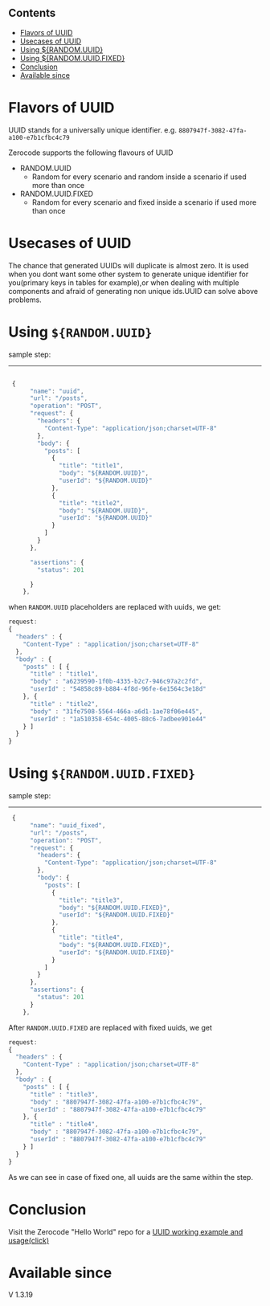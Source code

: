 ## Contents
   * [Flavors of UUID](#flavors-of-uuid)
   * [Usecases of UUID](#usecases-of-uuid)
   * [Using ${RANDOM.UUID}](#using-randomuuid)
   * [Using ${RANDOM.UUID.FIXED}](#using-randomuuidfixed)
   * [Conclusion](#conclusion)
   * [Available since](#available-since)

Flavors of UUID
===
UUID stands for a universally unique identifier.
e.g.
`8807947f-3082-47fa-a100-e7b1cfbc4c79`

Zerocode supports the following flavours of UUID
- RANDOM.UUID
  - Random for every scenario and random inside a scenario if used more than once
- RANDOM.UUID.FIXED
  - Random for every scenario and fixed inside a scenario if used more than once

Usecases of UUID
===
The chance that generated UUIDs will duplicate is almost zero. It is used when you dont want some other system to generate unique identifier for you(primary keys in tables for example),or when dealing with multiple components and afraid of generating non unique ids.UUID can solve above problems.


Using `${RANDOM.UUID}`
===
sample step:



***
```JavaScript

 {
      "name": "uuid",
      "url": "/posts",
      "operation": "POST",
      "request": {
        "headers": {
          "Content-Type": "application/json;charset=UTF-8"
        },
        "body": {
          "posts": [
            {
              "title": "title1",
              "body": "${RANDOM.UUID}",
              "userId": "${RANDOM.UUID}"
            },
            {
              "title": "title2",
              "body": "${RANDOM.UUID}",
              "userId": "${RANDOM.UUID}"
            }
          ]
        }
      },

      "assertions": {
        "status": 201

      }
    },
```
when `RANDOM.UUID` placeholders are replaced with uuids, we get:

```JavaScript
request:
{
  "headers" : {
    "Content-Type" : "application/json;charset=UTF-8"
  },
  "body" : {
    "posts" : [ {
      "title" : "title1",
      "body" : "a6239590-1f0b-4335-b2c7-946c97a2c2fd",
      "userId" : "54858c89-b884-4f8d-96fe-6e1564c3e18d"
    }, {
      "title" : "title2",
      "body" : "31fe7508-5564-466a-a6d1-1ae78f06e445",
      "userId" : "1a510358-654c-4005-88c6-7adbee901e44"
    } ]
  }
}


```

Using `${RANDOM.UUID.FIXED}`
===
sample step:

***

```JavaScript
 {
      "name": "uuid_fixed",
      "url": "/posts",
      "operation": "POST",
      "request": {
        "headers": {
          "Content-Type": "application/json;charset=UTF-8"
        },
        "body": {
          "posts": [
            {
              "title": "title3",
              "body": "${RANDOM.UUID.FIXED}",
              "userId": "${RANDOM.UUID.FIXED}"
            },
            {
              "title": "title4",
              "body": "${RANDOM.UUID.FIXED}",
              "userId": "${RANDOM.UUID.FIXED}"
            }
          ]
        }
      },
      "assertions": {
        "status": 201
      }
    },

```
After `RANDOM.UUID.FIXED` are replaced with fixed uuids, we get  

```JavaScript
request:
{
  "headers" : {
    "Content-Type" : "application/json;charset=UTF-8"
  },
  "body" : {
    "posts" : [ {
      "title" : "title3",
      "body" : "8807947f-3082-47fa-a100-e7b1cfbc4c79",
      "userId" : "8807947f-3082-47fa-a100-e7b1cfbc4c79"
    }, {
      "title" : "title4",
      "body" : "8807947f-3082-47fa-a100-e7b1cfbc4c79",
      "userId" : "8807947f-3082-47fa-a100-e7b1cfbc4c79"
    } ]
  }
}

```
As we can see in case of fixed one, all uuids are the same within the step.

Conclusion
===
Visit the Zerocode "Hello World" repo for a [UUID working example and usage(click)](https://github.com/authorjapps/zerocode-hello-world/blob/master/src/test/resources/helloworld_uuid/hello_world_uuid.json)


Available since
===
V 1.3.19
